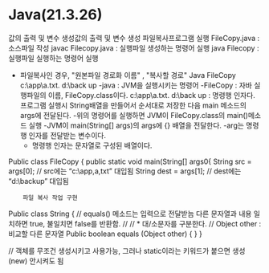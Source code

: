 # Java(21.3.26)
값의 출력 및 변수 생성값의 출력 및 변수 생성
파일복사프로그램 실행
FileCopy.java : 소스파일 작성
javac Filecopy.java : 실행파일 생성하는 명령어 실행 
java Filecopy : 실행파일 실행하는 명령어 실행
* 파일복사인 경우, "원본파일 경로화 이름" , "복사할 경로"
Java FileCopy c:\app\a.txt.  d:\back up
	-java : JVM을 실행시키는 명령어
	-FileCopy :  자바 실행파일의 이름, FileCopy.class이다.
c:\app\a.txt.  d:\back up : 명령행 인자다.
			      프로그램 실행시 String배열을 만들어서 순서대로 저장한 다음 main 메소드의 
		        	      args에 전달된다.
	-위의 명령어를 실행하면 JVM이 FileCopy.class의 main()메소드 실행
	-JVM이 main(String[] args)의 args에 {} 배열을 전달한다.
	-arg는 명령행 인자를 전달받는 변수이다.
	- 명령행 인자는 문자열로 구성된 배열이다.

Public class FileCopy {
	public static void main(String[] args0{
		String src = args[0];			// src에는 “c:\app,a,txt” 대입됨
		String dest = args[1];			// dest에는 “d:\backup” 대입됨

		파일 복사 작업 구현

Public class String {
	// equals() 메소드는 입력으로 전달받늠 다른 문자열과 내용 일치하면 true, 불일치면 false를 반환함.
	//
	// * 대/소문자를 구분한다.
	// Object other : 비교할 다른 문자열
Public boolean equals (Object other) {
}
}

// 객체를 무조건 생성시키고 사용가능, 그러나 static이라는 키워드가 붙으면 생성(new) 안시켜도 됨
